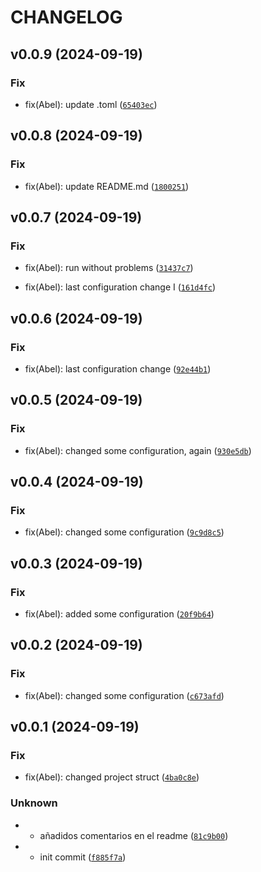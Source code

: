 # CHANGELOG

## v0.0.9 (2024-09-19)

### Fix

* fix(Abel): update .toml ([`65403ec`](https://github.com/AbelGRubio/06-rest-api-geodata/commit/65403ec02bb53d38b8af3090e853edc7e670bc4b))

## v0.0.8 (2024-09-19)

### Fix

* fix(Abel): update README.md ([`1800251`](https://github.com/AbelGRubio/06-rest-api-geodata/commit/18002511b19261b8a86a0bdf9982185438552203))

## v0.0.7 (2024-09-19)

### Fix

* fix(Abel): run without problems ([`31437c7`](https://github.com/AbelGRubio/06-rest-api-geodata/commit/31437c756823e2c53bc93f9eb05ebff63576a271))

* fix(Abel): last configuration change I ([`161d4fc`](https://github.com/AbelGRubio/06-rest-api-geodata/commit/161d4fc73c7ecaea50da419f11fa94815a6e4044))

## v0.0.6 (2024-09-19)

### Fix

* fix(Abel): last configuration change ([`92e44b1`](https://github.com/AbelGRubio/06-rest-api-geodata/commit/92e44b14e74cdd8eac3e6c57beef86abe9742815))

## v0.0.5 (2024-09-19)

### Fix

* fix(Abel): changed some configuration, again ([`930e5db`](https://github.com/AbelGRubio/06-rest-api-geodata/commit/930e5db79f6522797fbd37e69b2cf5de0a6ec9c3))

## v0.0.4 (2024-09-19)

### Fix

* fix(Abel): changed some configuration ([`9c9d8c5`](https://github.com/AbelGRubio/06-rest-api-geodata/commit/9c9d8c54ad7778d8781b5c31cf18e77f7aeb9c9a))

## v0.0.3 (2024-09-19)

### Fix

* fix(Abel): added some configuration ([`20f9b64`](https://github.com/AbelGRubio/06-rest-api-geodata/commit/20f9b6402185c1862c49e694b3a369020b79062b))

## v0.0.2 (2024-09-19)

### Fix

* fix(Abel): changed some configuration ([`c673afd`](https://github.com/AbelGRubio/06-rest-api-geodata/commit/c673afdf4a1ba4d545f9f20ed6ed78ac5f53d53f))

## v0.0.1 (2024-09-19)

### Fix

* fix(Abel): changed project struct ([`4ba0c8e`](https://github.com/AbelGRubio/06-rest-api-geodata/commit/4ba0c8e1e8be235a80c6aecd56142f0031b837a3))

### Unknown

* - añadidos comentarios en el readme ([`81c9b00`](https://github.com/AbelGRubio/06-rest-api-geodata/commit/81c9b009db318026fd2d5980567d905cbba83da0))

* - init commit ([`f885f7a`](https://github.com/AbelGRubio/06-rest-api-geodata/commit/f885f7acd816897fce3142386c9141fb37b6d8d6))
